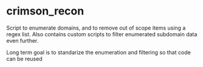 # crimson_recon

Script to enumerate domains, and to remove out of scope items using a regex list. Also contains custom scripts to filter enumerated subdomain data even further.

Long term goal is to standarize the enumeration and filtering so that code can be reused

